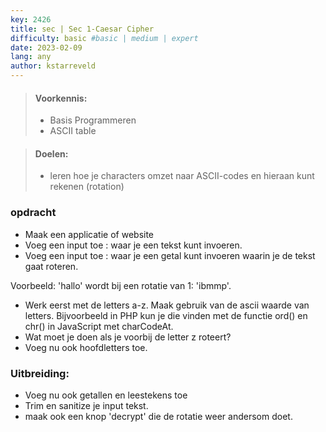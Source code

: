 ```yaml
---
key: 2426
title: sec | Sec 1-Caesar Cipher
difficulty: basic #basic | medium | expert
date: 2023-02-09
lang: any
author: kstarreveld
---
```





> #### Voorkennis:  
> * Basis Programmeren 
> * ASCII table

> #### Doelen:  
> * leren hoe je characters omzet naar ASCII-codes en hieraan kunt rekenen (rotation)


### opdracht
* Maak een applicatie of website 
* Voeg een input toe :  waar je een tekst kunt invoeren.
* Voeg een input toe :  waar je een getal kunt invoeren waarin je de tekst gaat roteren.

Voorbeeld: 'hallo' wordt bij een rotatie van 1: 'ibmmp'.


* Werk eerst met de letters a-z. Maak gebruik van de ascii waarde van letters. Bijvoorbeeld in PHP kun je die vinden met de functie ord() en chr() in JavaScript met charCodeAt. 
* Wat moet je doen als je voorbij de letter z roteert?
* Voeg nu ook hoofdletters toe.

### Uitbreiding:
* Voeg nu ook getallen en leestekens toe 
* Trim en sanitize je input tekst.
* maak ook een knop 'decrypt' die de rotatie weer andersom doet. 

